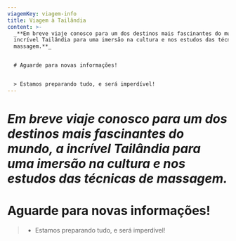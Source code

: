 ```yaml
---
viagemKey: viagem-info
title: Viagem à Tailândia
content: >-
  _**Em breve viaje conosco para um dos destinos mais fascinantes do mundo, a
  incrível Tailândia para uma imersão na cultura e nos estudos das técnicas de
  massagem.**_


  # Aguarde para novas informações!


  > Estamos preparando tudo, e será imperdível!
---
```

# **_Em breve viaje conosco para um dos destinos mais fascinantes do mundo, a incrível Tailândia para uma imersão na cultura e nos estudos das técnicas de massagem._**

# Aguarde para novas informações!

> * Estamos preparando tudo, e será imperdível!
